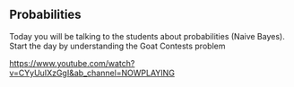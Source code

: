 <!-- # Warm Up  -->

## Probabilities

Today you will be talking to the students about probabilities (Naive Bayes).
Start the day by understanding the Goat Contests problem

https://www.youtube.com/watch?v=CYyUuIXzGgI&ab_channel=NOWPLAYING